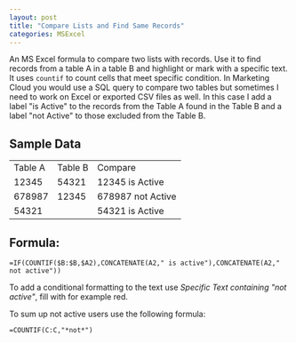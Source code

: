 ```yaml
---
layout: post
title: "Compare Lists and Find Same Records"
categories: MSExcel
---
```


An MS Excel formula to compare two lists with records. Use it to find records from a table A in a table B and highlight or mark with a specific text. It uses `countif` to count cells that meet specific condition. In Marketing Cloud you would use a SQL query to compare two tables but sometimes I need to work on Excel or exported CSV files as well. In this case I add a label "is Active" to the records from the Table A found in the Table B and a label "not Active" to those excluded from the Table B.

## Sample Data


<table>
  <tr>
   <td>Table A     
   </td>
   <td>Table B
   </td>
   <td>Compare
   </td>
  </tr>
  <tr>
   <td>12345     
   </td>
   <td>54321
   </td>
   <td>12345 is Active
   </td>
  </tr>
  <tr>
   <td>678987
   </td>
   <td>12345
   </td>
   <td>678987 not Active
   </td>
  </tr>
  <tr>
   <td>54321
   </td>
   <td>
   </td>
   <td>54321 is Active
   </td>
  </tr>
</table>



## Formula:


```
=IF(COUNTIF($B:$B,$A2),CONCATENATE(A2," is active"),CONCATENATE(A2," not active"))
```


To add a conditional formatting to the text use *Specific Text containing "not active"*, fill with for example red.

To sum up not active users use the following formula:

```
=COUNTIF(C:C,"*not*")
```
